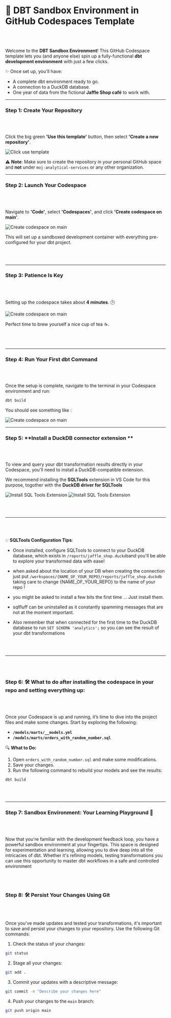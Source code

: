 # 🚀 DBT Sandbox Environment in GitHub Codespaces Template

<br/><br/>

Welcome to the **DBT Sandbox Environment**! This GitHub Codespace template lets you (and anyone else) spin up a fully-functional **dbt development environment** with just a few clicks. 

✨ Once set up, you'll have:
- A complete dbt environment ready to go.
- A connection to a DuckDB database.
- One year of data from the fictional **Jaffle Shop café** to work with.

---



### Step 1: **Create Your Repository**

<br/><br/>

Click the big green **'Use this template'** button, then select **'Create a new repository'**.

![Click use template](.github/static/use-template.gif)

⚠️ **Note**: Make sure to create the repository in your personal GitHub space and **not** under `moj-analytical-services` or any other organization.

---

### Step 2: **Launch Your Codespace**

<br/><br/>

Navigate to **'Code'**, select **'Codespaces'**, and click **'Create codespace on main'**.

![Create codespace on main](.github/static/open-codespace.gif)

This will set up a sandboxed development container with everything pre-configured for your dbt project.

<br/><br/>

---

### Step 3: **Patience Is Key**

<br/><br/>

Setting up the codespace takes about **4 minutes**. 🕒 


![Create codespace on main](.github/static/installing.png)



Perfect time to brew yourself a nice cup of tea ☕️.

<br/><br/>

---

### Step 4: **Run Your First dbt Command**


<br/><br/>


Once the setup is complete, navigate to the terminal in your Codespace environment and run:

```bash
dbt build
```

You should see something like :

![Create codespace on main](.github/static/rundbtbuild.png)





---



### Step 5: **Install a DuckDB connector extension **

<br/><br/>

To view and query your dbt transformation results directly in your Codespace, you'll need to install a DuckDB-compatible extension. 

We recommend installing the **SQLTools** extension in VS Code for this purpose, togother with the **DuckDB driver for SQLTools**

![Install SQL Tools Extension](.github/static/Extension-SQLTools.png)
![Install SQL Tools Extension](.github/static/Extension-DuckDB-Driver-for-SQLTools.png)


<br/><br/>


---

<br/><br/>

💡 **SQLTools Configuration Tips**: 

- Once installed, configure SQLTools to connect to your DuckDB database, 
which exists in `/reports/jaffle_shop.duckdb`and you'll be able to explore your transformed data with ease!

- when asked about the location of your DB when creating the connection just put
`/workspaces/{NAME_OF_YOUR_REPO}/reports/jaffle_shop.duckdb` taking care to change {NAME_OF_YOUR_REPO} to the name of your repo !

- you might be asked to install a few bits the first time ... Just install them. 

- sqlfluff can be uninstalled as it constantly spamming messages that are not at the moment important.

- Also remember that when connected for the first time to the DuckDB database to run `SET SCHEMA 'analytics';` so you
  can see the result of your dbt transformations

<br/><br/>

---


<br/><br/>

### Step 6:  🛠 What to do after installing the codespace in your repo and setting everything up:

<br/><br/>



Once your Codespace is up and running, it’s time to dive into the project files and make some changes. 
Start by exploring the following:

- **`/models/marts/__models.yml`**
- **`/models/marts/orders_with_random_number.sql`**

🔍 **What to Do:**
1. Open `orders_with_random_number.sql` and make some modifications.
2. Save your changes.
3. Run the following command to rebuild your models and see the results:

```bash
dbt build
```
<br/><br/>


---


### Step 7: Sandbox Environment: Your Learning Playground 🌱

<br/><br/>

Now that you're familiar with the development feedback loop, you have a powerful sandbox environment at your fingertips. 
This space is designed for experimentation and learning, allowing you to dive deep into all the intricacies of dbt. 
Whether it's refining models, testing transformations you can use this opportunity to master dbt workflows in a safe and controlled environment

<br/><br/>


### Step 8: 🛠 **Persist Your Changes Using Git**

<br/><br/>

Once you've made updates and tested your transformations, it's important to save and persist your changes to your repository. 
Use the following Git commands:

1. Check the status of your changes:

```bash
git status
```

2. Stage all your changes:

```bash
git add .
```

3. Commit your updates with a descriptive message:

```bash
git commit -m "Describe your changes here"
```

4. Push your changes to the `main` branch:

```bash
git push origin main
```

